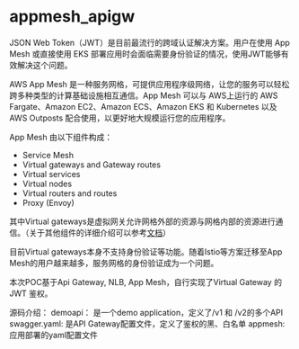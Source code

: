 # appmesh_apigw

JSON Web Token（JWT）是目前最流行的跨域认证解决方案。用户在使用 App Mesh 或直接使用 EKS 部署应用时会面临需要身份验证的情况，使用JWT能够有效解决这个问题。

AWS App Mesh 是一种服务网格，可提供应用程序级网络，让您的服务可以轻松跨多种类型的计算基础设施相互通信。App Mesh 可以与 AWS上运行的 AWS Fargate、Amazon EC2、Amazon ECS、Amazon EKS 和 Kubernetes 以及 AWS Outposts 配合使用，以更好地大规模运行您的应用程序。

App  Mesh 由以下组件构成：

- Service Mesh
- Virtual gateways and Gateway routes
- Virtual services
- Virtual nodes
- Virtual routers and routes
- Proxy (Envoy)

其中Virtual gateways是虚拟网关允许网格外部的资源与网格内部的资源进行通信。（关于其他组件的详细介绍可以参考[文档](https://docs.aws.amazon.com/app-mesh/latest/userguide/what-is-app-mesh.html)）

目前Virtual gateways本身不支持身份验证等功能。随着Istio等方案迁移至App Mesh的用户越来越多，服务网格的身份验证成为一个问题。

本次POC基于Api Gateway, NLB, App Mesh，自行实现了Virtual Gateway 的 JWT 鉴权。

源码介绍：
demoapi： 是一个demo application，定义了/v1 和 /v2的多个API
swagger.yaml: 是API Gateway配置文件，定义了鉴权的黑、白名单
appmesh: 应用部署的yaml配置文件
